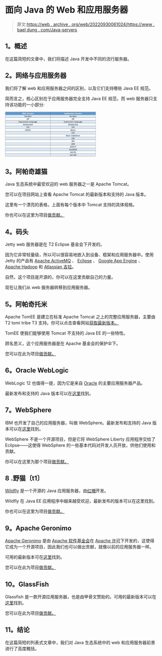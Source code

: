 # 面向 Java 的 Web 和应用服务器

> 原文:[https://web . archive . org/web/20220930061024/https://www . bael dung . com/Java-servers](https://web.archive.org/web/20220930061024/https://www.baeldung.com/java-servers)

## **1。概述**

在这篇简短的文章中，我们将描述 Java 开发中不同的流行服务器。

## **2。网络与应用服务器**

我们将了解 web 和应用服务器之间的区别，以及它们支持哪些 Java EE 规范。

简而言之，核心区别在于应用服务器完全支持 Java EE 规范，而 web 服务器只支持该功能的一小部分:

[![javaee spec supp](img/9db98c79507b18d211e266d67eb0b905.png)](/web/20220911005431/https://www.baeldung.com/wp-content/uploads/2017/11/javaee-spec-supp-2-1.png)

## **3。阿帕奇雄猫**

Java 生态系统中最受欢迎的 web 服务器之一是 Apache Tomcat。

您可以在项目网站上查看 Apache Tomcat 的最新版本和支持的 Java 版本。

这里有一个漂亮的表格，上面有每个版本中 Tomcat 支持的具体规格。

你也可以在这里为项目[做贡献。](https://web.archive.org/web/20220911005431/https://tomcat.apache.org/getinvolved.html)

## **4。码头**

Jetty web 服务器是在 T2 Eclipse 基金会下开发的。

因为它非常轻量级，所以可以很容易地嵌入到设备、框架和应用服务器中。使用 Jetty 的产品有 [Apache ActiveMQ](https://web.archive.org/web/20220911005431/http://activemq.apache.org/) 、 [Eclipse](https://web.archive.org/web/20220911005431/https://www.eclipse.org/) 、 [Google App Engine](https://web.archive.org/web/20220911005431/https://cloud.google.com/appengine/) 、 [Apache Hadoop](https://web.archive.org/web/20220911005431/https://hadoop.apache.org/) 和 [Atlassian 吉拉](https://web.archive.org/web/20220911005431/https://www.atlassian.com/software/jira)。

自然，这个项目是开源的，你可以在这里贡献自己的力量。

现在让我们从 web 服务器转移到应用服务器。

## **5。阿帕奇托米**

Apache TomEE 是建立在标准 Apache Tomcat 之上的完整应用服务器，主要由 T2 tomi tribe T3 支持。你可以点击查看网站[获取最新版本。](https://web.archive.org/web/20220911005431/https://tomee.apache.org/download-ng.html)

TomEE 使我们能够使用 Tomcat 不支持的 Java EE 的一些特性。

顾名思义，这个应用服务器是在 Apache 基金会的保护伞下。

您可以在此为项目[做贡献。](https://web.archive.org/web/20220911005431/https://tomee.apache.org/community/index.html)

## **6。Oracle WebLogic**

WebLogic 12 也值得一提，因为它是来自 [Oracle](https://web.archive.org/web/20220911005431/https://www.oracle.com/index.html) 的主要应用服务器产品。

最新发布和支持的 Java 版本可以在[这里](https://web.archive.org/web/20220911005431/https://www.oracle.com/middleware/technologies/fusionmiddleware-downloads.html)找到。

## **7。WebSphere**

IBM 也开发了自己的应用服务器，叫做 WebSphere。最新发布和支持的 Java 版本可以在[这里](https://web.archive.org/web/20220911005431/https://www.ibm.com/cloud/websphere-application-server?lnk=STW_US_STESCH&lnk2=trial_WASCloud&pexp=def&psrc=none&mhsrc=ibmsearch_a&mhq=webshpere)找到。

WebSphere 不是一个开源项目，但是它将 WebSphere Liberty 应用程序交给了 Eclipse——这使得 WebSphere 的一些基本代码对开发人员开放，供他们使用和贡献。

你可以在这里为那个项目[做贡献。](https://web.archive.org/web/20220911005431/https://openliberty.io/contribute/)

## **8 .野猫〔t1〕**

[Wildfly](https://web.archive.org/web/20220911005431/http://wildfly.org/) 是一个开源的 Java 应用服务器，由[红帽](https://web.archive.org/web/20220911005431/https://www.redhat.com/en)开发。

Wildfly 在 Java EE 应用程序中越来越受欢迎，最新发布的版本可以在这里找到。

你也可以在这里为项目[做贡献。](https://web.archive.org/web/20220911005431/https://www.wildfly.org/contribute/)

## **9。Apache Geronimo**

[Apache Geronimo](https://web.archive.org/web/20220911005431/http://geronimo.apache.org/) 是由 [Apache 软件基金会](https://web.archive.org/web/20220911005431/https://www.apache.org/)在 [Apache 许可](https://web.archive.org/web/20220911005431/https://www.apache.org/licenses/LICENSE-2.0)下开发的，这使得它成为一个开源项目，因此我们也可以做出贡献，就像以前的应用服务器一样。

可用的最新版本可在[这里](https://web.archive.org/web/20220911005431/https://github.com/apache/geronimo-specs)找到。

您可以在此为项目[做贡献。](https://web.archive.org/web/20220911005431/http://geronimo.apache.org/get-involved.html)

## 10。GlassFish

Glassfish 是一款开源应用服务器，也是由甲骨文赞助的。可用的最新版本可以在[这里](https://web.archive.org/web/20220911005431/https://javaee.github.io/glassfish/download)找到。

您可以在此为项目[做贡献。](https://web.archive.org/web/20220911005431/https://javaee.github.io/glassfish/CONTRIBUTING)

## **11。结论**

在这篇简短的列表式文章中，我们对 Java 生态系统中的 web 和应用服务器前景进行了高度概括。